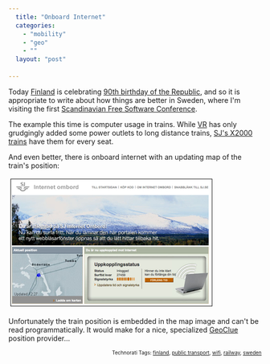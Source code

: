```yaml
---
  title: "Onboard Internet"
  categories: 
    - "mobility"
    - "geo"
    - ""
  layout: "post"

---
```

Today <a href="http://en.wikipedia.org/wiki/Finland">Finland</a> is celebrating <a href="http://en.wikipedia.org/wiki/History_of_Finland#Independence_and_Civil_War">90th birthday of the Republic</a>, and so it is appropriate to write about how things are better in Sweden, where I'm visiting the first <a href="http://www.fscons.org/">Scandinavian Free Software Conference</a>.

The example this time is computer usage in trains. While <a href="http://en.wikipedia.org/wiki/VR_Group">VR</a> has only grudgingly added some power outlets to long distance trains, <a href="http://en.wikipedia.org/wiki/X_2000">SJ's X2000 trains</a> have them for every seat.

And even better, there is onboard internet with an updating map of the train's position:

<img src="/files/sj-internet-map.jpg" height="252" width="400" border="1" hspace="4" vspace="4" alt="Sj-Internet-Map" />

Unfortunately the train position is embedded in the map image and can't be read programmatically. It would make for a nice, specialized <a href="http://www.freedesktop.org/wiki/Software/GeoClue">GeoClue</a> position provider...

<!-- technorati tags start --><p style="text-align:right;font-size:10px;">Technorati Tags: <a href="http://www.technorati.com/tag/finland" rel="tag">finland</a>, <a href="http://www.technorati.com/tag/public transport" rel="tag">public transport</a>, <a href="http://www.technorati.com/tag/wifi" rel="tag">wifi</a>, <a href="http://www.technorati.com/tag/railway" rel="tag">railway</a>, <a href="http://www.technorati.com/tag/sweden" rel="tag">sweden</a></p><!-- technorati tags end -->